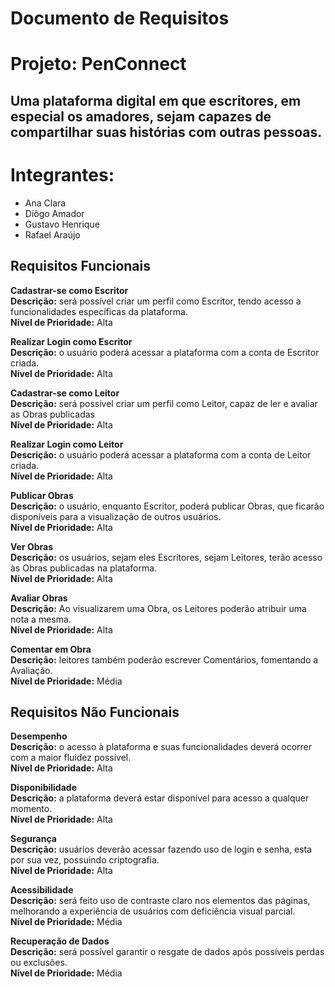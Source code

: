 # **Documento de Requisitos**

# **Projeto:** PenConnect

## Uma plataforma digital em que escritores, em especial os amadores, sejam capazes de compartilhar suas histórias com outras pessoas.

# **Integrantes:**

* Ana Clara  
* Diôgo Amador  
* Gustavo Henrique   
* Rafael Araújo

## Requisitos Funcionais

**Cadastrar-se como Escritor**  
**Descrição:** será possível criar um perfil como Escritor, tendo acesso a funcionalidades específicas da plataforma.  
**Nível de Prioridade:** Alta

**Realizar Login como Escritor**  
**Descrição:** o usuário poderá acessar a plataforma com a conta de Escritor criada.  
**Nível de Prioridade:** Alta

**Cadastrar-se como Leitor**  
**Descrição:** será possível criar um perfil como Leitor, capaz de ler e avaliar as Obras publicadas  
**Nível de Prioridade:** Alta

**Realizar Login como Leitor**  
**Descrição:** o usuário poderá acessar a plataforma com a conta de Leitor criada.  
**Nível de Prioridade:** Alta

**Publicar Obras**  
**Descrição:** o usuário, enquanto Escritor, poderá publicar Obras, que ficarão disponíveis para a visualização de outros usuários.  
**Nível de Prioridade:** Alta

**Ver Obras**  
**Descrição:** os usuários, sejam eles Escritores, sejam Leitores, terão acesso às Obras publicadas na plataforma.  
**Nível de Prioridade:** Alta

**Avaliar Obras**  
**Descrição:** Ao visualizarem uma Obra, os Leitores poderão atribuir uma nota a mesma.  
**Nível de Prioridade:** Alta

**Comentar em Obra**  
**Descrição:** leitores também poderão escrever Comentários, fomentando a Avaliação.  
**Nível de Prioridade:** Média

## Requisitos Não Funcionais

**Desempenho**  
**Descrição:** o acesso à plataforma e suas funcionalidades deverá ocorrer com a maior fluidez possível.  
**Nível de Prioridade:** Alta

**Disponibilidade**  
**Descrição:** a plataforma deverá estar disponível para acesso a qualquer momento.  
**Nível de Prioridade:** Alta

**Segurança**  
**Descrição:** usuários deverão acessar fazendo uso de login e senha, esta por sua vez, possuindo criptografia.  
**Nível de Prioridade:** Alta

**Acessibilidade**  
**Descrição:** será feito uso de contraste claro nos elementos das páginas, melhorando a experiência de usuários com deficiência visual parcial.  
**Nível de Prioridade:** Média

**Recuperação de Dados**  
**Descrição:** será possível garantir o resgate de dados após possíveis perdas ou exclusões.  
**Nível de Prioridade:** Média